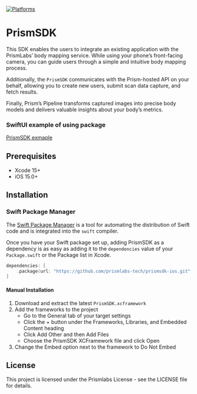 [![Platforms](https://img.shields.io/badge/Platforms-iOS-yellowgreen?style=flat-square)](https://img.shields.io/badge/Platforms-macOS_iOS_tvOS_watchOS_vision_OS_Linux_Windows_Android-Green?style=flat-square)

# PrismSDK

This SDK enables the users to integrate an existing application with the PrismLabs’ body mapping service. While using your phone’s front-facing camera, you can guide users through a simple and intuitive body mapping process.

Additionally, the `PrismSDK` communicates with the Prism-hosted API on your behalf, allowing you to create new users, submit scan data capture, and fetch results. 

Finally, Prism’s Pipeline transforms captured images into precise body models and delivers valuable insights about your body’s metrics.

### SwiftUI example of using package

[PrismSDK exmaple](https://github.com/prismlabs-tech/prismsdk-example-ios)

## Prerequisites

- Xcode 15+
- iOS 15.0+

## Installation

### Swift Package Manager

The [Swift Package Manager](https://swift.org/package-manager/) is a tool for automating the distribution of Swift code and is integrated into the `swift` compiler.

Once you have your Swift package set up, adding PrismSDK as a dependency is as easy as adding it to the `dependencies` value of your `Package.swift` or the Package list in Xcode.

```swift
dependencies: [
    .package(url: "https://github.com/prismlabs-tech/prismsdk-ios.git", .upToNextMajor(from: "2.0.0"))
]
```

#### Manual Installation

1. Download and extract the latest `PrismSDK.xcframework`
2. Add the frameworks to the project
   - Go to the General tab of your target settings
   - Click the + button under the Frameworks, Libraries, and Embedded Content heading
   - Click Add Other and then Add Files
   - Choose the PrismSDK XCFramework file and click Open
3. Change the Embed option next to the framework to Do Not Embed

## License

This project is licensed under the Prismlabs License - see the LICENSE file for details.
